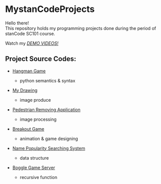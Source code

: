 # MystanCodeProjects
Hello there!\
This repository holds my programming projects done during the period of stanCode SC101 course.

Watch my *[DEMO VIDEOS!](https://drive.google.com/drive/folders/1Gi3bn9qPW_gR0ISyGzVPLd5Bztdvd7rF?fbclid=IwAR36BW3v_bHn-Idsh-0_ROSWLwrXOzoervZId25OOzH2LX4b6FCGDfULdDg)*

## Project Source Codes:
* [Hangman Game](https://github.com/Jess1006/MystanCodeProjects/blob/main/MystanCodeProjects/hangman_game/hangman.py)
   * python semantics & syntax 
  
*  [My Drawing](https://github.com/Jess1006/MystanCodeProjects/blob/main/MystanCodeProjects/my_drawing/my_drawing.py)
   * image produce
  
*  [Pedestrian Removing Application](https://github.com/Jess1006/MystanCodeProjects/blob/main/MystanCodeProjects/my_photoshop/stanCodoshop.py)
   * image processing
  
*  [Breakout Game](https://github.com/Jess1006/MystanCodeProjects/blob/main/MystanCodeProjects/breakout_game/breakout.py)
   * animation & game designing
  
*  [Name Popularity Searching System](https://github.com/Jess1006/MystanCodeProjects/blob/main/MystanCodeProjects/name_searching_system/babygraphics.py)
   * data structure
  
*  [Boggle Game Server](https://github.com/Jess1006/MystanCodeProjects/blob/main/MystanCodeProjects/boggle_game_solver/boggle.py)
   * recursive function
